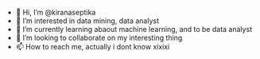 - 👋 Hi, I’m @kiranaseptika
- 👀 I’m interested in data mining, data analyst
- 🌱 I’m currently learning abaout machine learning, and to be data analyst
- 💞️ I’m looking to collaborate on my interesting thing
- 📫 How to reach me, actually i dont know xixixi

<!---
kiranaseptika/kiranaseptika is a ✨ special ✨ repository because its `README.md` (this file) appears on your GitHub profile.
You can click the Preview link to take a look at your changes.
--->
